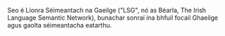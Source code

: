 Seo é Líonra Séimeantach na Gaeilge ("LSG", nó as Béarla, The Irish Language Semantic Network), bunachar sonraí ina bhfuil focail Ghaeilge agus gaolta séimeantacha eatarthu.
